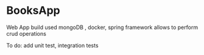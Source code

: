 # BooksApp

Web App build used mongoDB , docker, spring framework allows to perform crud operations


To do:
add unit test, integration tests
